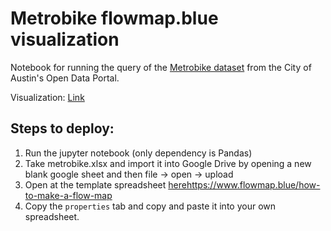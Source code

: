 # Metrobike flowmap.blue visualization 

Notebook for running the query of the [Metrobike dataset](https://data.austintexas.gov/Transportation-and-Mobility/Austin-MetroBike-Trips/tyfh-5r8s/about_data) from the City of Austin's Open Data Portal.

Visualization: [Link](https://www.flowmap.blue/1qIMB8jTEGMO6u1sLcuu5vQvP90jbENt904zMCV0A3DI/e01dec7)

## Steps to deploy:

1. Run the jupyter notebook (only dependency is Pandas) 
2. Take metrobike.xlsx and import it into Google Drive by opening a new blank google sheet and then file -> open -> upload
3. Open at the template spreadsheet [here](https://www.flowmap.blue/how-to-make-a-flow-map)https://www.flowmap.blue/how-to-make-a-flow-map
4. Copy the `properties` tab and copy and paste it into your own spreadsheet.

